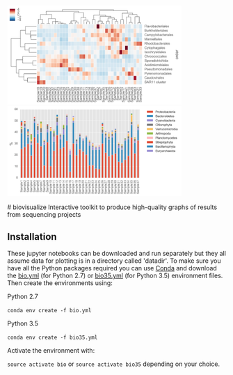 <p align="left">
  <img src="images/clustermap.example.png" width="400",height="400"/>
   <img src="images/barplot.example.png" width="400",height="400"/>
</p>
# biovisualize
Interactive toolkit to produce high-quality graphs of results from sequencing projects


## Installation
These jupyter notebooks can be downloaded and run separately but they all assume data for plotting is in a directory called 'datadir'. To make sure you have all the Python packages required you can use [Conda](http://conda.pydata.org/docs/download.html) and download the [bio.yml](https://raw.githubusercontent.com/johnne/biovisualize/master/python_envs/bio.yml) (for Python 2.7) or [bio35.yml](https://raw.githubusercontent.com/johnne/biovisualize/master/python_envs/bio35.yml) (for Python 3.5) environment files. Then create the environments using:

Python 2.7

`conda env create -f bio.yml`

Python 3.5

`conda env create -f bio35.yml`

Activate the environment with:

`source activate bio` or `source activate bio35` depending on your choice.
